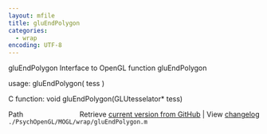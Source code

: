 ```yaml
---
layout: mfile
title: gluEndPolygon
categories:
  - wrap
encoding: UTF-8
---
```


gluEndPolygon  Interface to OpenGL function gluEndPolygon  

usage:  gluEndPolygon( tess )  

C function:  void gluEndPolygon(GLUtesselator\* tess)  


<div class="code_header" style="text-align:right;">
  <span style="float:left;">Path&nbsp;&nbsp;</span> <span class="counter">Retrieve <a href=
  "https://raw.github.com/Psychtoolbox-3/Psychtoolbox-3/beta/./PsychOpenGL/MOGL/wrap/gluEndPolygon.m">current version from GitHub</a> | View <a href=
  "https://github.com/Psychtoolbox-3/Psychtoolbox-3/commits/beta/./PsychOpenGL/MOGL/wrap/gluEndPolygon.m">changelog</a></span>
</div>
<div class="code">
  <code>./PsychOpenGL/MOGL/wrap/gluEndPolygon.m</code>
</div>
